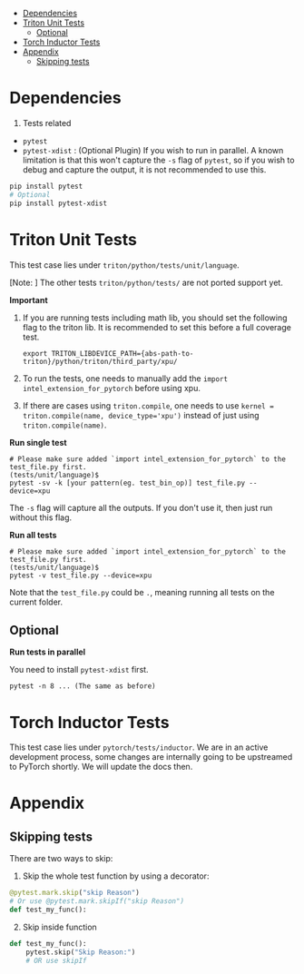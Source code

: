 - [Dependencies](#dependencies)
- [Triton Unit Tests](#triton-unit-tests)
  - [Optional](#optional)
- [Torch Inductor Tests](#torch-inductor-tests)
- [Appendix](#appendix)
  - [Skipping tests](#skipping-tests)


# Dependencies

1. Tests related

* `pytest`
* `pytest-xdist` : (Optional Plugin) If you wish to run in parallel. A known limitation is that this won't capture the `-s` flag of `pytest`, so if you wish to debug and capture the output, it is not recommended to use this.


```Bash
pip install pytest
# Optional
pip install pytest-xdist
```


# Triton Unit Tests
This test case lies under `triton/python/tests/unit/language`.

[Note: ] The other tests `triton/python/tests/` are not ported support yet.


**Important**
1. If you are running tests including math lib, you should set the following flag to the triton lib. It is recommended to set this before a full coverage test.
    ```
    export TRITON_LIBDEVICE_PATH={abs-path-to-triton}/python/triton/third_party/xpu/
    ```

1. To run the tests, one needs to manually add the `import intel_extension_for_pytorch` before using xpu.
2. If there are cases using `triton.compile`, one needs to use `kernel = triton.compile(name, device_type='xpu')` instead of just using `triton.compile(name)`.


**Run single test**
```
# Please make sure added `import intel_extension_for_pytorch` to the test_file.py first.
(tests/unit/language)$
pytest -sv -k [your pattern(eg. test_bin_op)] test_file.py --device=xpu
```

The `-s` flag will capture all the outputs. If you don't use it, then just run without this flag.


**Run all tests**
```
# Please make sure added `import intel_extension_for_pytorch` to the test_file.py first.
(tests/unit/language)$
pytest -v test_file.py --device=xpu
```

Note that the `test_file.py` could be `.`, meaning running all tests on the current folder.

## Optional
**Run tests in parallel**

You need to install `pytest-xdist` first.
```
pytest -n 8 ... (The same as before)
```

# Torch Inductor Tests

This test case lies under `pytorch/tests/inductor`. We are in an active development process, some changes are internally going to be upstreamed to PyTorch shortly. We will update the docs then.


# Appendix
## Skipping tests

There are two ways to skip:

1. Skip the whole test function by using a decorator:

```Python
@pytest.mark.skip("skip Reason")
# Or use @pytest.mark.skipIf("skip Reason")
def test_my_func():
```
2. Skip inside function

```Python
def test_my_func():
    pytest.skip("Skip Reason:")
    # OR use skipIf
```
